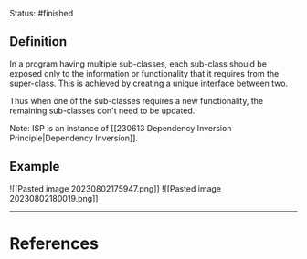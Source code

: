 Status: #finished 
## Definition 
In a program having multiple sub-classes, each sub-class should be exposed only to the information or functionality that it requires from the super-class. This is achieved by creating a unique interface between two. 

Thus when one of the sub-classes requires a new functionality, the remaining sub-classes don't need to be updated. 

Note: ISP is an instance of [[230613 Dependency Inversion Principle|Dependency Inversion]].

## Example 
![[Pasted image 20230802175947.png]]
![[Pasted image 20230802180019.png]]





---
# References
